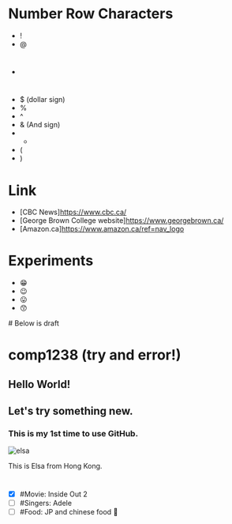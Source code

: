 # Number Row Characters
- ! 
- @
- #
- $ (dollar sign)
- %
- ^
- & (And sign)
- *
- (
- )



# Link

- [CBC News]https://www.cbc.ca/
- [George Brown College website]https://www.georgebrown.ca/
- [Amazon.ca]https://www.amazon.ca/ref=nav_logo

# Experiments
- :grin:
- :wink:
- :stuck_out_tongue:
- :kissing_smiling_eyes:



\# Below is draft

# comp1238 (try and error!)
## Hello World!
## Let's try something new.
### This is my 1st time to use GitHub.
![elsa](https://github.com/user-attachments/assets/791ef089-4056-4545-8ab1-7187dbd517fe)

  This is Elsa from Hong Kong.
#


- [x] #Movie: Inside Out 2
- [ ] #Singers: Adele 
- [ ] #Food: JP and chinese food :tada:
